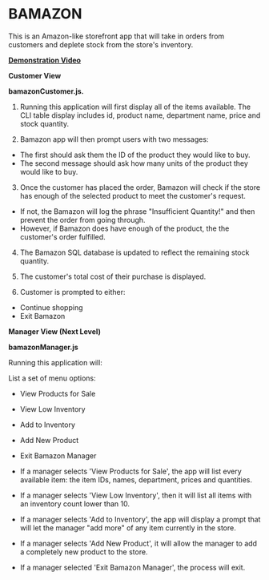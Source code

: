 # BAMAZON
This is an Amazon-like storefront app that will take in orders from customers and deplete stock from the store's inventory.

**[Demonstration Video](https://github.com/imperialrolls/bamazon/tree/master/assets)**

**Customer View**

**bamazonCustomer.js.**

1. Running this application will first display all of the items available. The CLI table display includes id, product name, department name, price and stock quantity.

2. Bamazon app will then prompt users with two messages:

- The first should ask them the ID of the product they would like to buy.
- The second message should ask how many units of the product they would like to buy.

3. Once the customer has placed the order, Bamazon will check if the store has enough of the selected product to meet the customer's request.

- If not, the Bamazon will log the phrase "Insufficient Quantity!" and then prevent the order from going through.
- However, if Bamazon does have enough of the product, the the customer's order fulfilled.

4. The Bamazon SQL database is updated to reflect the remaining stock quantity.

5. The customer's total cost of their purchase is displayed.

6. Customer is prompted to either:

- Continue shopping
- Exit Bamazon


**Manager View (Next Level)**

**bamazonManager.js**

Running this application will:

List a set of menu options:

- View Products for Sale
- View Low Inventory
- Add to Inventory
- Add New Product
- Exit Bamazon Manager

- If a manager selects 'View Products for Sale', the app will list every available item: the item IDs, names, department, prices and quantities.

- If a manager selects 'View Low Inventory', then it will list all items with an inventory count lower than 10.

- If a manager selects 'Add to Inventory', the app will display a prompt that will let the manager "add more" of any item currently in the store.

- If a manager selects 'Add New Product', it will allow the manager to add a completely new product to the store.

- If a manager selected 'Exit Bamazon Manager', the process will exit.










